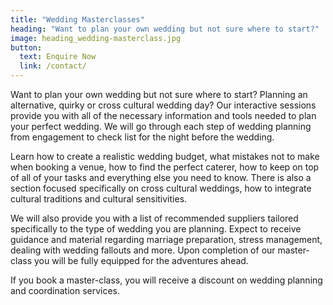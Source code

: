 ```yaml
---
title: "Wedding Masterclasses"
heading: "Want to plan your own wedding but not sure where to start?"
image: heading_wedding-masterclass.jpg
button:
  text: Enquire Now
  link: /contact/
---
```


Want to plan your own wedding but not sure where to start?  Planning an alternative, quirky or cross cultural wedding day? Our interactive sessions provide you with all of the necessary information and tools needed to plan your perfect wedding. We will go through each step of wedding planning from engagement to check list for the night before the wedding.

Learn how to create a realistic wedding budget, what mistakes not to make when booking a venue, how to find the perfect caterer, how to keep on top of all of your tasks and everything else you need to know. There is also a section focused specifically on cross cultural weddings, how to integrate cultural traditions and cultural sensitivities.

We will also provide you with a list of recommended suppliers tailored specifically to the type of wedding you are planning.
Expect to receive guidance and material regarding marriage preparation, stress management, dealing with wedding fallouts and more. Upon completion of our master-class you will be fully equipped for the adventures ahead.

If you book a master-class, you will receive a discount on wedding planning and coordination services.
